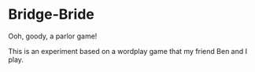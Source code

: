Bridge-Bride
============

Ooh, goody, a parlor game!

This is an experiment based on a wordplay game that my friend Ben and I play.
